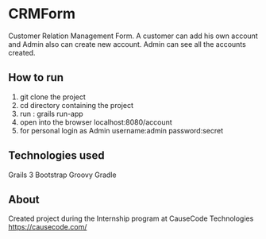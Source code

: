 # CRMForm
Customer Relation Management Form.
A customer can add his own account and Admin also can create new account.
Admin can see all the accounts created.

## How to run
1. git clone the project
2. cd directory containing the project
3. run : grails run-app
4. open into the browser localhost:8080/account
5. for personal login as Admin username:admin password:secret

## Technologies used
Grails 3
Bootstrap
Groovy
Gradle

## About 
Created project during the Internship program at CauseCode Technologies https://causecode.com/
